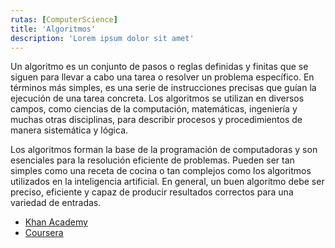 ```yaml
---
rutas: [ComputerScience]
title: 'Algoritmos'
description: 'Lorem ipsum dolor sit amet'
---
```


Un algoritmo es un conjunto de pasos o reglas definidas y finitas que se siguen para llevar a cabo una tarea o resolver un problema específico. En términos más simples, es una serie de instrucciones precisas que guían la ejecución de una tarea concreta. Los algoritmos se utilizan en diversos campos, como ciencias de la computación, matemáticas, ingeniería y muchas otras disciplinas, para describir procesos y procedimientos de manera sistemática y lógica.

Los algoritmos forman la base de la programación de computadoras y son esenciales para la resolución eficiente de problemas. Pueden ser tan simples como una receta de cocina o tan complejos como los algoritmos utilizados en la inteligencia artificial. En general, un buen algoritmo debe ser preciso, eficiente y capaz de producir resultados correctos para una variedad de entradas.

* [Khan Academy](https://es.khanacademy.org/computing/computer-science/algorithms)
* [Coursera](https://www.coursera.org/learn/algorithms-part1)
